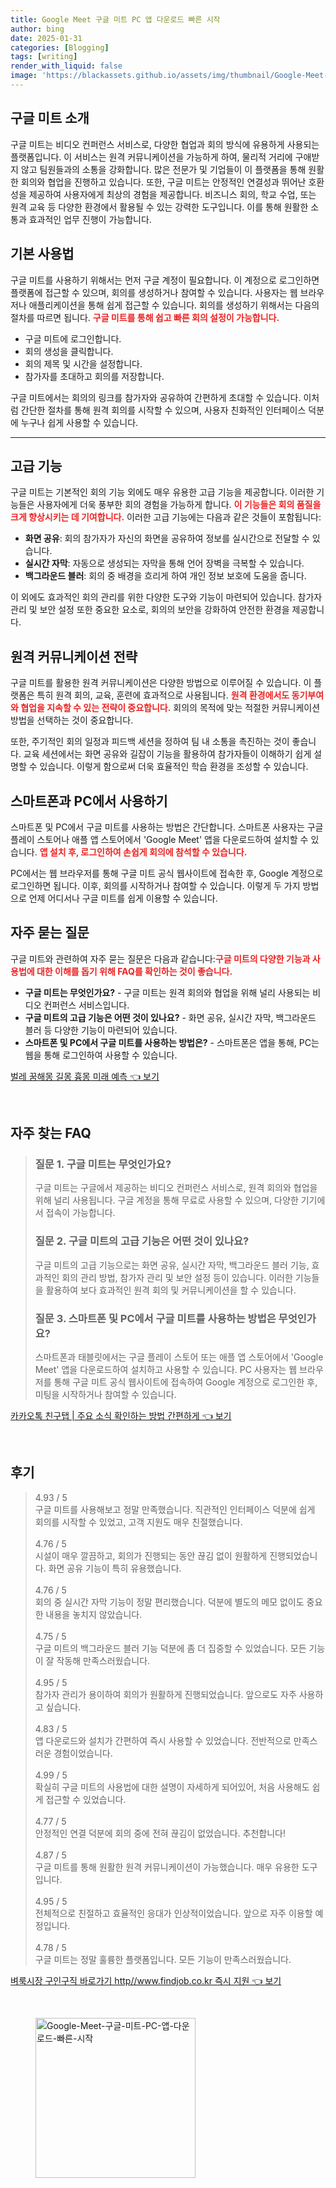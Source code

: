 ```yaml
---
title: Google Meet 구글 미트 PC 앱 다운로드 빠른 시작
author: bing
date: 2025-01-31
categories: [Blogging]
tags: [writing]
render_with_liquid: false
image: 'https://blackassets.github.io/assets/img/thumbnail/Google-Meet-구글-미트-PC-앱-다운로드-빠른-시작.webp'
---
```



<h2 id='구글-미트-소개'>구글 미트 소개</h2>

<p>구글 미트는 비디오 컨퍼런스 서비스로, 다양한 협업과 회의 방식에 유용하게 사용되는 플랫폼입니다. 이 서비스는 원격 커뮤니케이션을 가능하게 하여, 물리적 거리에 구애받지 않고 팀원들과의 소통을 강화합니다. 많은 전문가 및 기업들이 이 플랫폼을 통해 원활한 회의와 협업을 진행하고 있습니다. 또한, 구글 미트는 안정적인 연결성과 뛰어난 호환성을 제공하여 사용자에게 최상의 경험을 제공합니다. 비즈니스 회의, 학교 수업, 또는 원격 교육 등 다양한 환경에서 활용될 수 있는 강력한 도구입니다. 이를 통해 원활한 소통과 효과적인 업무 진행이 가능합니다.</p>

<h2 id='기본-사용법'>기본 사용법</h2>

<p>구글 미트를 사용하기 위해서는 먼저 구글 계정이 필요합니다. 이 계정으로 로그인하면 플랫폼에 접근할 수 있으며, 회의를 생성하거나 참여할 수 있습니다. 사용자는 웹 브라우저나 애플리케이션을 통해 쉽게 접근할 수 있습니다. 회의를 생성하기 위해서는 다음의 절차를 따르면 됩니다. <b><span style="color: #ee2323;">구글 미트를 통해 쉽고 빠른 회의 설정이 가능합니다.</span></b></p>

<ul>
    <li>구글 미트에 로그인합니다.</li>
    <li>회의 생성을 클릭합니다.</li>
    <li>회의 제목 및 시간을 설정합니다.</li>
    <li>참가자를 초대하고 회의를 저장합니다.</li>
</ul>

<p>구글 미트에서는 회의의 링크를 참가자와 공유하여 간편하게 초대할 수 있습니다. 이처럼 간단한 절차를 통해 원격 회의를 시작할 수 있으며, 사용자 친화적인 인터페이스 덕분에 누구나 쉽게 사용할 수 있습니다.</p>

<hr />

<h2 id='고급-기능'>고급 기능</h2>

<p>구글 미트는 기본적인 회의 기능 외에도 매우 유용한 고급 기능을 제공합니다. 이러한 기능들은 사용자에게 더욱 풍부한 회의 경험을 가능하게 합니다. <b><span style="color: #ee2323;">이 기능들은 회의 품질을 크게 향상시키는 데 기여합니다.</span></b> 이러한 고급 기능에는 다음과 같은 것들이 포함됩니다:</p>

<ul>
    <li><b>화면 공유</b>: 회의 참가자가 자신의 화면을 공유하여 정보를 실시간으로 전달할 수 있습니다.</li>
    <li><b>실시간 자막</b>: 자동으로 생성되는 자막을 통해 언어 장벽을 극복할 수 있습니다.</li>
    <li><b>백그라운드 블러</b>: 회의 중 배경을 흐리게 하여 개인 정보 보호에 도움을 줍니다.</li>
</ul>

<p>이 외에도 효과적인 회의 관리를 위한 다양한 도구와 기능이 마련되어 있습니다. 참가자 관리 및 보안 설정 또한 중요한 요소로, 회의의 보안을 강화하여 안전한 환경을 제공합니다.</p>

<h2 id='원격-커뮤니케이션-전략'>원격 커뮤니케이션 전략</h2>

<p>구글 미트를 활용한 원격 커뮤니케이션은 다양한 방법으로 이루어질 수 있습니다. 이 플랫폼은 특히 원격 회의, 교육, 훈련에 효과적으로 사용됩니다. <b><span style="color: #ee2323;">원격 환경에서도 동기부여와 협업을 지속할 수 있는 전략이 중요합니다.</span></b> 회의의 목적에 맞는 적절한 커뮤니케이션 방법을 선택하는 것이 중요합니다.</p>

<p>또한, 주기적인 회의 일정과 피드백 세션을 정하여 팀 내 소통을 촉진하는 것이 좋습니다. 교육 세션에서는 화면 공유와 길잡이 기능을 활용하여 참가자들이 이해하기 쉽게 설명할 수 있습니다. 이렇게 함으로써 더욱 효율적인 학습 환경을 조성할 수 있습니다.</p>

<h2 id='스마트폰과-PC에서-사용하기'>스마트폰과 PC에서 사용하기</h2>

<p>스마트폰 및 PC에서 구글 미트를 사용하는 방법은 간단합니다. 스마트폰 사용자는 구글 플레이 스토어나 애플 앱 스토어에서 'Google Meet' 앱을 다운로드하여 설치할 수 있습니다. <b><span style="color: #ee2323;">앱 설치 후, 로그인하여 손쉽게 회의에 참석할 수 있습니다.</span></b></p>

<p>PC에서는 웹 브라우저를 통해 구글 미트 공식 웹사이트에 접속한 후, Google 계정으로 로그인하면 됩니다. 이후, 회의를 시작하거나 참여할 수 있습니다. 이렇게 두 가지 방법으로 언제 어디서나 구글 미트를 쉽게 이용할 수 있습니다.</p>

<h2 id='자주-묻는-질문'>자주 묻는 질문</h2>

<p>구글 미트와 관련하여 자주 묻는 질문은 다음과 같습니다:<b><span style="color: #ee2323;">구글 미트의 다양한 기능과 사용법에 대한 이해를 돕기 위해 FAQ를 확인하는 것이 좋습니다.</span></b></p>

<ul>
    <li><b>구글 미트는 무엇인가요?</b> - 구글 미트는 원격 회의와 협업을 위해 널리 사용되는 비디오 컨퍼런스 서비스입니다.</li>
    <li><b>구글 미트의 고급 기능은 어떤 것이 있나요?</b> - 화면 공유, 실시간 자막, 백그라운드 블러 등 다양한 기능이 마련되어 있습니다.</li>
    <li><b>스마트폰 및 PC에서 구글 미트를 사용하는 방법은?</b> - 스마트폰은 앱을 통해, PC는 웹을 통해 로그인하여 사용할 수 있습니다.</li>
</ul>


<p><a class="click-button" title="벌레 꿈해몽 길몽 흉몽 미래 예측" href="https://blackassets.github.io/posts/%EB%B2%8C%EB%A0%88-%EA%BF%88%ED%95%B4%EB%AA%BD-%EA%B8%B8%EB%AA%BD-%ED%9D%89%EB%AA%BD-%EB%AF%B8%EB%9E%98-%EC%98%88%EC%B8%A1/" rel="dofollow">벌레 꿈해몽 길몽 흉몽 미래 예측 👈 보기</a></p><br>
<h2 id='자주_찾는_FAQ'>자주 찾는 FAQ</h2>
<div itemscope="" itemtype="https://schema.org/FAQPage"> 
<blockquote> 
<div itemscope="" itemprop="mainEntity" itemtype="https://schema.org/Question"> 
<h3 itemprop="name">질문 1. 구글 미트는 무엇인가요?</h3> 
<div itemscope="" itemprop="acceptedAnswer" itemtype="https://schema.org/Answer"> 
<span itemprop="text"> 
<p>구글 미트는 구글에서 제공하는 비디오 컨퍼런스 서비스로, 원격 회의와 협업을 위해 널리 사용됩니다. 구글 계정을 통해 무료로 사용할 수 있으며, 다양한 기기에서 접속이 가능합니다.</p> 
</span> 
</div> 
</div> 

<div itemscope="" itemprop="mainEntity" itemtype="https://schema.org/Question"> 
<h3 itemprop="name">질문 2. 구글 미트의 고급 기능은 어떤 것이 있나요?</h3> 
<div itemscope="" itemprop="acceptedAnswer" itemtype="https://schema.org/Answer"> 
<span itemprop="text"> 
<p>구글 미트의 고급 기능으로는 화면 공유, 실시간 자막, 백그라운드 블러 기능, 효과적인 회의 관리 방법, 참가자 관리 및 보안 설정 등이 있습니다. 이러한 기능들을 활용하여 보다 효과적인 원격 회의 및 커뮤니케이션을 할 수 있습니다.</p> 
</span> 
</div> 
</div> 

<div itemscope="" itemprop="mainEntity" itemtype="https://schema.org/Question"> 
<h3 itemprop="name">질문 3. 스마트폰 및 PC에서 구글 미트를 사용하는 방법은 무엇인가요?</h3> 
<div itemscope="" itemprop="acceptedAnswer" itemtype="https://schema.org/Answer"> 
<span itemprop="text"> 
<p>스마트폰과 태블릿에서는 구글 플레이 스토어 또는 애플 앱 스토어에서 'Google Meet' 앱을 다운로드하여 설치하고 사용할 수 있습니다. PC 사용자는 웹 브라우저를 통해 구글 미트 공식 웹사이트에 접속하여 Google 계정으로 로그인한 후, 미팅을 시작하거나 참여할 수 있습니다.</p> 
</span> 
</div> 
</div> 
</blockquote> 
</div>
<p><a class="click-button" title="카카오톡 친구탭 | 주요 소식 확인하는 방법 간편하게" href="https://blackassets.github.io/posts/%EC%B9%B4%EC%B9%B4%EC%98%A4%ED%86%A1-%EC%B9%9C%EA%B5%AC%ED%83%AD-%EC%A3%BC%EC%9A%94-%EC%86%8C%EC%8B%9D-%ED%99%95%EC%9D%B8%ED%95%98%EB%8A%94-%EB%B0%A9%EB%B2%95-%EA%B0%84%ED%8E%B8%ED%95%98%EA%B2%8C/" rel="dofollow">카카오톡 친구탭 | 주요 소식 확인하는 방법 간편하게 👈 보기</a></p><br>
<h2 id='후기'>후기</h2>
<div itemscope itemtype="https://schema.org/Product">
  <blockquote>
  <div itemprop="review" itemscope itemtype="https://schema.org/Review">
      <div itemprop="reviewRating" itemscope itemtype="https://schema.org/Rating"> <span itemprop="ratingValue">4.93</span> / <span itemprop="bestRating">5</span> </div>
      <span itemprop="reviewBody">구글 미트를 사용해보고 정말 만족했습니다. 직관적인 인터페이스 덕분에 쉽게 회의를 시작할 수 있었고, 고객 지원도 매우 친절했습니다.</span>
  </div>
  <br>
  <div itemprop="review" itemscope itemtype="https://schema.org/Review">
      <div itemprop="reviewRating" itemscope itemtype="https://schema.org/Rating"> <span itemprop="ratingValue">4.76</span> / <span itemprop="bestRating">5</span> </div>
      <span itemprop="reviewBody">시설이 매우 깔끔하고, 회의가 진행되는 동안 끊김 없이 원활하게 진행되었습니다. 화면 공유 기능이 특히 유용했습니다.</span>
  </div>
  <br>
  <div itemprop="review" itemscope itemtype="https://schema.org/Review">
      <div itemprop="reviewRating" itemscope itemtype="https://schema.org/Rating"> <span itemprop="ratingValue">4.76</span> / <span itemprop="bestRating">5</span> </div>
      <span itemprop="reviewBody">회의 중 실시간 자막 기능이 정말 편리했습니다. 덕분에 별도의 메모 없이도 중요한 내용을 놓치지 않았습니다.</span>
  </div>
  <br>
  <div itemprop="review" itemscope itemtype="https://schema.org/Review">
      <div itemprop="reviewRating" itemscope itemtype="https://schema.org/Rating"> <span itemprop="ratingValue">4.75</span> / <span itemprop="bestRating">5</span> </div>
      <span itemprop="reviewBody">구글 미트의 백그라운드 블러 기능 덕분에 좀 더 집중할 수 있었습니다. 모든 기능이 잘 작동해 만족스러웠습니다.</span>
  </div>
  <br>
  <div itemprop="review" itemscope itemtype="https://schema.org/Review">
      <div itemprop="reviewRating" itemscope itemtype="https://schema.org/Rating"> <span itemprop="ratingValue">4.95</span> / <span itemprop="bestRating">5</span> </div>
      <span itemprop="reviewBody">참가자 관리가 용이하여 회의가 원활하게 진행되었습니다. 앞으로도 자주 사용하고 싶습니다.</span>
  </div>
  <br>
  <div itemprop="review" itemscope itemtype="https://schema.org/Review">
      <div itemprop="reviewRating" itemscope itemtype="https://schema.org/Rating"> <span itemprop="ratingValue">4.83</span> / <span itemprop="bestRating">5</span> </div>
      <span itemprop="reviewBody">앱 다운로드와 설치가 간편하여 즉시 사용할 수 있었습니다. 전반적으로 만족스러운 경험이었습니다.</span>
  </div>
  <br>
  <div itemprop="review" itemscope itemtype="https://schema.org/Review">
      <div itemprop="reviewRating" itemscope itemtype="https://schema.org/Rating"> <span itemprop="ratingValue">4.99</span> / <span itemprop="bestRating">5</span> </div>
      <span itemprop="reviewBody">확실히 구글 미트의 사용법에 대한 설명이 자세하게 되어있어, 처음 사용해도 쉽게 접근할 수 있었습니다.</span>
  </div>
  <br>
  <div itemprop="review" itemscope itemtype="https://schema.org/Review">
      <div itemprop="reviewRating" itemscope itemtype="https://schema.org/Rating"> <span itemprop="ratingValue">4.77</span> / <span itemprop="bestRating">5</span> </div>
      <span itemprop="reviewBody">안정적인 연결 덕분에 회의 중에 전혀 끊김이 없었습니다. 추천합니다!</span>
  </div>
  <br>
  <div itemprop="review" itemscope itemtype="https://schema.org/Review">
      <div itemprop="reviewRating" itemscope itemtype="https://schema.org/Rating"> <span itemprop="ratingValue">4.87</span> / <span itemprop="bestRating">5</span> </div>
      <span itemprop="reviewBody">구글 미트를 통해 원활한 원격 커뮤니케이션이 가능했습니다. 매우 유용한 도구입니다.</span>
  </div>
  <br>
  <div itemprop="review" itemscope itemtype="https://schema.org/Review">
      <div itemprop="reviewRating" itemscope itemtype="https://schema.org/Rating"> <span itemprop="ratingValue">4.95</span> / <span itemprop="bestRating">5</span> </div>
      <span itemprop="reviewBody">전체적으로 친절하고 효율적인 응대가 인상적이었습니다. 앞으로 자주 이용할 예정입니다.</span>
  </div>
  <br>
  <div itemprop="review" itemscope itemtype="https://schema.org/Review">
      <div itemprop="reviewRating" itemscope itemtype="https://schema.org/Rating"> <span itemprop="ratingValue">4.78</span> / <span itemprop="bestRating">5</span> </div>
      <span itemprop="reviewBody">구글 미트는 정말 훌륭한 플랫폼입니다. 모든 기능이 만족스러웠습니다.</span>
  </div>
  </blockquote>
</div>
<p><a class="click-button" title="벼룩시장 구인구직 바로가기 http//www.findjob.co.kr 즉시 지원" href="https://blackassets.github.io/posts/%EB%B2%BC%EB%A3%A9%EC%8B%9C%EC%9E%A5-%EA%B5%AC%EC%9D%B8%EA%B5%AC%EC%A7%81-%EB%B0%94%EB%A1%9C%EA%B0%80%EA%B8%B0-httpwww.findjob.co.kr-%EC%A6%89%EC%8B%9C-%EC%A7%80%EC%9B%90/" rel="dofollow">벼룩시장 구인구직 바로가기 http//www.findjob.co.kr 즉시 지원 👈 보기</a></p><br>
<figure class="image"><img src="https://blackassets.github.io/assets/img/thumbnail/Google-Meet-구글-미트-PC-앱-다운로드-빠른-시작.webp" alt="Google-Meet-구글-미트-PC-앱-다운로드-빠른-시작" width="256" height="256"></figure>